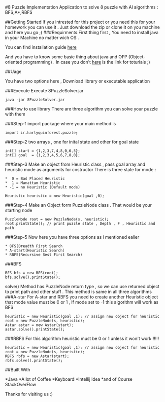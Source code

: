 #8 Puzzle Implementation
Application to solve 8 puzzle with AI algorithms : BFS,A*,RBFS

##Getting Started
If you intrested for this project or you need this for your homework you can use it . 
Just download the zip or clone it on you machine and here you go ;)
###Requirments
First thing first , You need to install java in your Machine no matter wich OS .

You can find installation guide [here](https://lmgtfy.com/?q=how+to+install+java+)

And you have to know some basic thing about java and OPP (Object-oriented programming) . In case you don't [here](https://lmgtfy.com/?q=java+tutorial) is the link for toturials ;)


##Uage

You have two options here , Download library or executable application 

###Execute
Execute 8PuzzleSolver.jar 
```
java -jar 8PuzzleSolver.jar
```

###How to use library
There are three algorithm you can solve your puzzle with them 

###Step-1
import package where your main method is
```
import ir.harlyquinforest.puzzle;
```
###Step-2
two arrays , one for inital state and other for goal state
```
int[] start = {1,2,3,7,4,8,0,6,5};
int[] goal  = {1,2,3,4,5,6,7,8,0};
```

###Step-3
Make an object from Heuristic class , pass goal array and heuristic mode as arguments for costructor
There is three state for mode :

	*  0 = Bad Placed Heuristic
	*  1 = Manattan Heuristic
	* -1 = no Heuristic (Default mode)

```
Heuristic heuristic = new Heuristic(goal ,0);
```

###Step-4
Make an Object form PuzzleNode class . That would be your starting node
```
PuzzleNode root = new PuzzleNode(s, heuristic);
root.printState(); // print puzzle state , Depth , F , Heuristic and path
```

###Step-5
Now here you have three options as I mentioned ealier

	* BFS(Breadth First Search
	* A-start(Heuristic Search)
	* RBFS(Recursive Best First Search)

###BFS
```
BFS bfs = new BFS(root);
bfs.solve().printState();
```
solve() Method has PuzzleNode return type , so we can use returned object to print path and other stuff . This method is same in all three algorithms
###A-star
For A-star and RBFS you need to create another Heuristic object that mode value must be 0 or 1 , If mode set to -1 this algorithm will work as BFS
```
heuristic = new Heuristic(goal ,1); // assign new object for heuristic 
root = new PuzzleNode(s, heuristic);
Astar astar = new Astar(start);
astar.solve().printState();
```

###RBFS
For this algorithm heuristic must be 0 or 1 unless it won't work !!!!!
```
heuristic = new Heuristic(goal ,1); // assign new object for heuristic 
root = new PuzzleNode(s, heuristic);
RBFS rbfs = new Astar(start);
rbfs.solve().printState();
```

##Built With

*Java
*A lot of Coffee
*Keyboard
*Intellij Idea
*and of Course StackOverFlow

Thanks for visiting us :)

